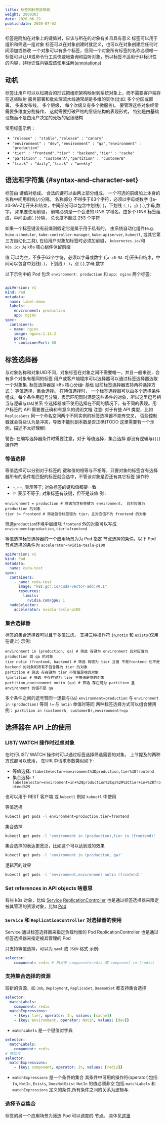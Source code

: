```yaml
---
title: 标签和标签选择器
weight: 2000303
date: 2020-06-29
publishdate: 2020-07-02
---
```


标签是附加在对象上的键值对，应该与所在的对象有关且具有意义
标签可以用于组织和筛选一组对象
标签可以在对象创建时就定义，也可以在对象创建后任何时间添加或修改
一个对象可以有多个标签，但同一个对象所有标签的名称必须唯一
标签可以让UI或命令行工具快速地查询和监听对象，所以标签不适用于非标识性的内容，非标识性内容应该使用注解([annotations](../04-annotation/))

## 动机

标签让用户可以以松耦合的形式把组织架构映射到系统对象上，而不需要客户端存在这些映射
服务部署和批处理流水线通常胡是多维的实体(比如: 多个分区或部署， 多条发布线， 多个层级， 每个次级又有多个微服务)。 要管理这些对象经常需要多维度分割操作， 这就需要打破严格的层级结构的表现形式， 特别是由基础设施而不是由用户决定的死板的层级结构

常用标签示例：

- `"release" : "stable"`, `"release" : "canary"`
- `"environment" : "dev"`, `"environment" : "qa"`, `"environment" : "production"`
- `"tier" : "frontend"`, `"tier" : "backend"`, `"tier" : "cache"`
- `"partition" : "customerA"`, `"partition" : "customerB"`
- `"track" : "daily"`, `"track" : "weekly"`

## 语法和字符集 {#syntax-and-character-set}

标签由 键值对组成。 合法的键可以由两上部分组成， 一个可选的前级加上本身的名称中间用斜线(`/`)分隔。
名称部分 不得多于63个字符，必须以字母或数字 ([a-z0-9A-Z])开头和结束，中间部分可以包含中划线(`-`)，下划线 `(_)`，点 (`.`),字母,数字。
如果要使用前缀， 前端必须是一个合法的 DNS 字域名，由多个 DNS 标签组成，中间由点(`.`)分隔， 总长度不超过 253 个字符

如果一个标签键没有前缀则假定它是属于用于私有的，
由系统自动化组件(e.g. `kube-scheduler`, `kube-controller-manager`, `kube-apiserver`, `kubectl`, 或其它第三方自动化工具), 在给用户对象加标签时必须加前缀， `kubernetes.io/`和 `k8s.io/` 为 k8s 核心组件保留前缀

值 可以为空，不多于63个字符，必须以字母或数字 ([`a-z0-9A-Z`])开头和结束，中间可以包含中划线(`-`)，下划线 `(_)`，点 (.),字母,数字

以下示例中的 Pod 包含 `environment: production` 和 `app: nginx` 两个标签:
```yaml

apiVersion: v1
kind: Pod
metadata:
  name: label-demo
  labels:
    environment: production
    app: nginx
spec:
  containers:
  - name: nginx
    image: nginx:1.14.2
    ports:
    - containerPort: 80
```

## 标签选择器

与对象名称和对象UID不同，对象标签在对象之间不需要唯一，并且一般来说，会有多个对象有相同的标签
用户或客户端程序可以选择器可以通过标签选择器选取一个对象集. 标签选择器是 k8s 核心分组r 基础
目前标签选择器支持两种选择方式： 等值选择，集合选择。
在待值选择时， 一个标签选择器可以由多个选择条件组成，每个条件用逗号分隔，表示匹配同时满足这些条件的对象，所以这里逗号相当与逻辑与(`&&`)关系
空选择器或不使用选择在不同的情况下，有不同的表现。用户标签的 API 需要要正确和有意义的说明文档
注意: 对于有些 API 类型，比如 `ReplicaSets` 同一个命名空间两个不同实例的标签选择器不能有交叉， 否些控制器就会将些认为是冲突，导致不能别副本数是否正确(TODO 这里需要有一个示例，描述不太好理解)

警告: 在编写选择器条件时需要注意，对于 等值选择，集合选择 都没有逻辑与(`||`)操作符

### 等值选择

等值选择可以分别对于标签的 键和值的相等与不相等，只要对象的标签含有选择器所有的条件相匹配的标签就会选中，不管该对象是否还有其它标签
操作符
- =,==, 表示等于; 对象标签的键和值都要一致
- != 表示不等于; 对象标签有该键，但不是该值
例：
```
environment = production # 筛选包含标签键为 environment， 且对应值为 production 的对象
tier != frontend # 筛选包含标签键为 tier，且对应值不为 frontend 的对象
```
筛选`production`环境中层级除 `frontend` 外的对象可以写成 `environment=production,tier!=frontend`

等值选择标签选择器的一个应用场景为为 Pod 指定 节点选择的条件。以下 Pod 节点选择的条件为 `accelerator=nvidia-tesla-p100`

```yaml
apiVersion: v1
kind: Pod
metadata:
  name: cuda-test
spec:
  containers:
    - name: cuda-test
      image: "k8s.gcr.io/cuda-vector-add:v0.1"
      resources:
        limits:
          nvidia.com/gpu: 1
  nodeSelector:
    accelerator: nvidia-tesla-p100
```

### 集合选择器

标签的集合选择器可以且于多值过虑。 支持三种操作符 `in`,`notin` 和 `exists`(仅用在键上)
示例:
```
environment in (production, qa) # 筛选 有键为 environment 且对应值为 production 或 qa 的对象
tier notin (frontend, backend) # 筛选 有键为 tier 且值 不是frontend 也不是 backend 的对象和所有不包含键为 tier 的对象
partition # 筛选 存在键为 tier 不管值是啥的对象
!partition # 筛选 不存在键为 tier 不管值是啥的对象
partition,environment notin (qa) # 筛选 存在键为 partition 且 environment 的值不是 qa
```
多个条件之间的逗号赞同一逻辑与(`&&`)
`environment=production` 与 `environment in (production)` 等同
 `!=` 与 `notin` 单值时等同
两种标签选择方式可以组合使用 例： `partition in (customerA, customerB),environment!=qa`

## 选择器在 API 上的使用

### LIST/ WATCH 操作时过虑对象

在时行LIST/ WATCH 操作时可以通过标签选择筛选需要的对象。 上节提及的两种方式都可以使用， 在URL中请求参数类似如下:
- 等值选择: `?labelSelector=environment%3Dproduction,tier%3Dfrontend`
- 集合选择: `?labelSelector=environment+in+%28production%2Cqa%29%2Ctier+in+%28frontend%29`

也可以用于 REST 客户端 或 `kubectl`
例如 `kubectl` 中使用

等值选择
```sh
kubectl get pods -l environment=production,tier=frontend
```
集合选择
```sh
kubectl get pods -l 'environment in (production),tier in (frontend)'
```
集合选择的表达更宽泛，比如这个可以达到或的效果
```sh
kubectl get pods -l 'environment in (production, qa)'
```
逻辑否的效果
```sh
kubectl get pods -l 'environment,environment notin (frontend)'
```
### Set references in API objects 啥意思

有些 k8s 对象，比如 [Service](../../../services-networking/service/) [ReplicationController](../../../03-workloads/01-controllers/01-replicationcontroller/) 也是通过标签选择器来限定被其管理的资源对象，比如 [Pod](../../../03-workloads/00-pods/)

### `Service` 和 `ReplicationController` 对选择器的使用

Service 通过标签选择器来指定负载均衡的 Pod
ReplicationController 也是通过标签选择器来指定被其管理的 Pod

只支持等值选择，可以为 `yaml` 或 `JSON` 格式
示例:
```yaml
selector:
    component: redis # 相当于 component=redis 或 component in (redis)
```

### 支持集合选择的资源

较新的资源，如 `Job`, `Deployment`, `ReplicaSet`, `DaemonSet` 都支持集合选择
```yaml
selector:
  matchLabels:
    component: redis
  matchExpressions:
    - {key: tier, operator: In, values: [cache]}
    - {key: environment, operator: NotIn, values: [dev]}
```
- `matchLabels` 是一个键值对字典
```yaml
selector:
  matchLabels:
    component: redis
# 等同与
selector:
  matchExpressions:
    - {key: component, operator: In, values: [redis]}
```

- `matchExpressions` 是一个条件的集合
其条件中可用的操作符(operator)包括: `In`, `NotIn`, `Exists`, `DoesNotExist`
`NotIn` 的值必须非空
包括 `matchLabels` 和 `matchExpressions` 定义的条件,所有条件之间的关系为逻辑与.

### 选择节点集合

标签的另一个应用场景为筛选 Pod 可以调度的 节点。 具体见[这里](/k8sDocs/docs/concepts/scheduling-eviction/assign-pod-node/)
